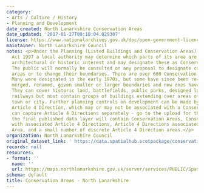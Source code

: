 ```yaml
---
category:
- Arts / Culture / History
- Planning and Development
date_created: North Lanarkshire Conservation Areas
date_updated: '2017-01-27T09:18:04.029307'
license: https://www.nationalarchives.gov.uk/doc/open-government-licence/version/3/
maintainer: North Lanarkshire Council
notes: <p>Under the Planning (Listed Buildings and Conservation Areas) (Scotland)
  Act 1997 a local authority may determine which parts of its area are of special
  architectural or historic interest and may designate these as Conservation Areas.
  The public will normally be consulted on any proposal to designate conservation
  areas or to change their boundaries. There are over 600 Conservation Areas in Scotland.
  Many were designated in the early 1970s, but some have since been re-designated,
  merged, renamed, given smaller or larger boundaries and new ones have been added.
  They can cover historic land, battlefields, public parks, designed landscapes or
  railways but most contain groups of buildings extending over areas of a village,
  town or city. Further planning controls on development can be made by way of an
  Article 4 Direction, which may or may not be associated with a Conservation Area.\r\n\r\nWe
  can capture Article 4 Directions separately - go to the upload for that data.\r\n\r\nHowever,
  the final published data layer will contain Conservation Areas, Conservation Areas
  with associated Article 4 Directions, Article 4 Directions associated with a Conservation
  Area, and a small number of discrete Article 4 Direction areas.</p>
organization: North Lanarkshire Council
original_dataset_link: ' https://data.spatialhub.scotpackage/conservation_areas-nl'
records: null
resources:
- format: ''
  name: ''
  url: https://maps.northlanarkshire.gov.uk/server/services/PUBLIC/SpatialHubLayers/MapServer/WFSServer?request=GetCapabilities&service=WFS
schema: default
title: Conservation Areas - North Lanarkshire
---
```

